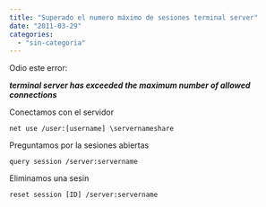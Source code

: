 ```yaml
---
title: "Superado el numero máximo de sesiones terminal server"
date: "2011-03-29"
categories: 
  - "sin-categoria"
---
```


Odio este error:

_**terminal server has exceeded the maximum number of allowed connections**_

Conectamos con el servidor

`net use /user:[username] \servernameshare`

Preguntamos por la sesiones abiertas

`query session /server:servername`

Eliminamos una sesin

`reset session [ID] /server:servername`
